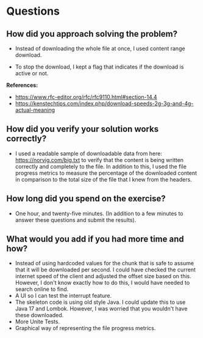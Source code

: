 # Questions

## How did you approach solving the problem?
- Instead of downloading the whole file at once, I used content range download. 

- To stop the download, I kept a flag that indicates if the download is active or not.

**References:**
- https://www.rfc-editor.org/rfc/rfc9110.html#section-14.4
- https://kenstechtips.com/index.php/download-speeds-2g-3g-and-4g-actual-meaning

## How did you verify your solution works correctly?
- I used a readable sample of downloadable data from here: https://norvig.com/big.txt to verify that the content is being written correctly and completely to the file. In addition to this, I used the file progress metrics to measure the percentage of the downloaded content in comparison to the total size of the file that I knew from the headers. 


## How long did you spend on the exercise?
- One hour, and twenty-five minutes. (In addition to a few minutes to answer these questions and submit the results).

## What would you add if you had more time and how?
- Instead of using hardcoded values for the chunk that is safe to assume that it will be downloaded per second. I could have checked the current internet speed of the client and adjusted the offset size based on this. However, I don't know exactly how to do this, I would have needed to search online to find.
- A UI so I can test the interrupt feature. 
- The skeleton code is using old style Java. I could update this to use Java 17 and Lombok. However, I was worried that you wouldn't have these downloaded.
- More Unite Tests.
- Graphical way of representing the file progress metrics.
